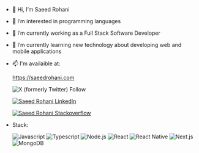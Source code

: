 - 👋 Hi, I’m Saeed Rohani
- 👀 I’m interested in programming languages
- 🔭 I’m currently working as a Full Stack Software Developer
- 🌱 I’m currently learning new technology about developing web and mobile applications
- 📫 I'm availaible at:
  
   https://saeedrohani.com

    ![X (formerly Twitter) Follow](https://img.shields.io/twitter/follow/saeed_rohani)


  [![Saeed Rohani LinkedIn](https://img.shields.io/badge/Saeed%20Rohani-LinkedIn?style=for-the-badge&logo=linkedin&logoColor=%230A66C2&labelColor=%23fff&color=%230A66C2&link=https%3A%2F%2Fwww.linkedin.com%2Fin%2Fsaeedrohani)](https://www.linkedin.com/in/saeedrohani/)


  [![Saeed Rohani Stackoverflow](https://img.shields.io/badge/Saeed%20Rohani-Stackoverflow?style=for-the-badge&logo=stackoverflow&labelColor=%23555555&color=%23F58025&link=https://stackoverflow.com/users/4445142/saeed-rohani)](https://stackoverflow.com/users/4445142/saeed-rohani)

- Stack:

  ![Javascript](https://img.shields.io/badge/Javascript-badge?style=flat-square&logo=javascript&color=%23333) ![Typescript](https://img.shields.io/badge/Typescript-badge?style=flat-square&logo=Typescript&logoColor=%23fff&color=%233178c6)
 ![Node.js](https://img.shields.io/badge/Node.js-badge?style=flat-square&logo=Node.js&color=%23333) ![React](https://img.shields.io/badge/React-badge?style=flat-square&logo=react&color=%2323272f) ![React Native](https://img.shields.io/badge/React%20Native-badge?style=flat-square&logo=react&color=%23282c34) ![Next.js](https://img.shields.io/badge/Next.js-badge?style=flat-square&logo=Next.js&color=%23000) ![MongoDB](https://img.shields.io/badge/MongoDB-badge?style=flat-square&logo=MongoDB&color=%23000)



 




<!---
Saeed-Rohani/Saeed-Rohani is a ✨ special ✨ repository because its `README.md` (this file) appears on your GitHub profile.
You can click the Preview link to take a look at your changes.
--->
